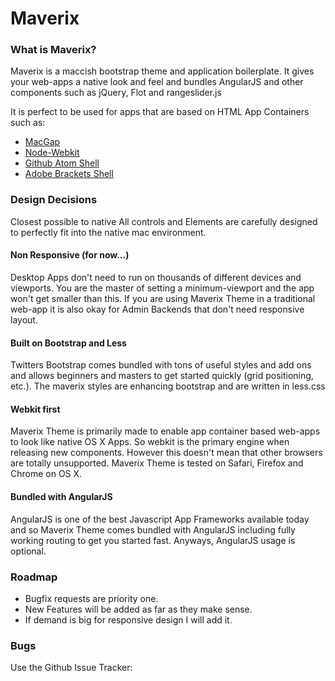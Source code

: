 Maverix
=======

### What is Maverix?

Maverix is a maccish bootstrap theme and application boilerplate. It gives your web-apps a native look and feel and bundles AngularJS and other components such as jQuery, Flot and rangeslider.js

It is perfect to be used for apps that are based on HTML App Containers such as:

- [MacGap](https://github.com/maccman/macgap)
- [Node-Webkit](https://github.com/rogerwang/node-webkit)
- [Github Atom Shell](https://github.com/atom/atom-shell)
- [Adobe Brackets Shell](https://github.com/adobe/brackets-shell)

### Design Decisions
Closest possible to native
All controls and Elements are carefully designed to perfectly fit into the native mac environment.

#### Non Responsive (for now...)
Desktop Apps don't need to run on thousands of different devices and viewports. You are the master of setting a minimum-viewport and the app won't get smaller than this. If you are using Maverix Theme in a traditional web-app it is also okay for Admin Backends that don't need responsive layout.

#### Built on Bootstrap and Less
Twitters Bootstrap comes bundled with tons of useful styles and add ons and allows beginners and masters to get started quickly (grid positioning, etc.). The maverix styles are enhancing bootstrap and are written in less.css

#### Webkit first
Maverix Theme is primarily made to enable app container based web-apps to look like native OS X Apps. So webkit is the primary engine when releasing new components. However this doesn't mean that other browsers are totally unsupported. Maverix Theme is tested on Safari, Firefox and Chrome on OS X.

#### Bundled with AngularJS
AngularJS is one of the best Javascript App Frameworks available today and so Maverix Theme comes bundled with AngularJS including fully working routing to get you started fast. Anyways, AngularJS usage is optional.

### Roadmap
- Bugfix requests are priority one.
- New Features will be added as far as they make sense.
- If demand is big for responsive design I will add it.

### Bugs
Use the Github Issue Tracker: 

